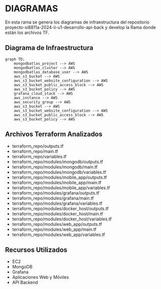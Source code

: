 # DIAGRAMAS 

En esta rama se genera los diagramas de infraestructura del repositorio proyecto-si8811a-2024-ii-u1-desarrollo-api-back y develop la Rama donde están los archivos TF.

## Diagrama de Infraestructura
```mermaid
graph TD;
    mongodbatlas_project --> AWS
    mongodbatlas_cluster --> AWS
    mongodbatlas_database_user --> AWS
    aws_s3_bucket --> AWS
    aws_s3_bucket_website_configuration --> AWS
    aws_s3_bucket_public_access_block --> AWS
    aws_s3_bucket_policy --> AWS
    grafana_cloud_stack --> AWS
    aws_instance --> AWS
    aws_security_group --> AWS
    aws_s3_bucket --> AWS
    aws_s3_bucket_website_configuration --> AWS
    aws_s3_bucket_public_access_block --> AWS
    aws_s3_bucket_policy --> AWS
```

## Archivos Terraform Analizados

- terraform_repo/outputs.tf
- terraform_repo/main.tf
- terraform_repo/variables.tf
- terraform_repo/modules/mongodb/outputs.tf
- terraform_repo/modules/mongodb/main.tf
- terraform_repo/modules/mongodb/variables.tf
- terraform_repo/modules/mobile_app/outputs.tf
- terraform_repo/modules/mobile_app/main.tf
- terraform_repo/modules/mobile_app/variables.tf
- terraform_repo/modules/grafana/outputs.tf
- terraform_repo/modules/grafana/main.tf
- terraform_repo/modules/grafana/variables.tf
- terraform_repo/modules/docker_host/outputs.tf
- terraform_repo/modules/docker_host/main.tf
- terraform_repo/modules/docker_host/variables.tf
- terraform_repo/modules/web_app/outputs.tf
- terraform_repo/modules/web_app/main.tf
- terraform_repo/modules/web_app/variables.tf

## Recursos Utilizados
- EC2
- MongoDB
- Grafana
- Aplicaciones Web y Móviles
- API Backend
